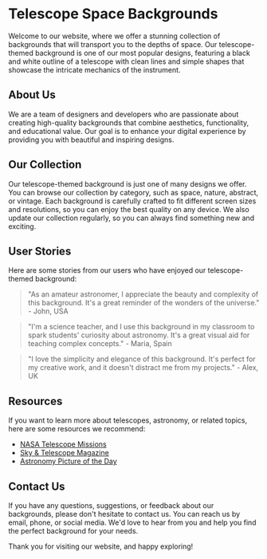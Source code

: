 <!--font:Montserrat-->

# Telescope Space Backgrounds

Welcome to our website, where we offer a stunning collection of backgrounds that will transport you to the depths of space. Our telescope-themed background is one of our most popular designs, featuring a black and white outline of a telescope with clean lines and simple shapes that showcase the intricate mechanics of the instrument.

## About Us

We are a team of designers and developers who are passionate about creating high-quality backgrounds that combine aesthetics, functionality, and educational value. Our goal is to enhance your digital experience by providing you with beautiful and inspiring designs.

## Our Collection

Our telescope-themed background is just one of many designs we offer. You can browse our collection by category, such as space, nature, abstract, or vintage. Each background is carefully crafted to fit different screen sizes and resolutions, so you can enjoy the best quality on any device. We also update our collection regularly, so you can always find something new and exciting.

## User Stories

Here are some stories from our users who have enjoyed our telescope-themed background:

> "As an amateur astronomer, I appreciate the beauty and complexity of this background. It's a great reminder of the wonders of the universe." - John, USA

> "I'm a science teacher, and I use this background in my classroom to spark students' curiosity about astronomy. It's a great visual aid for teaching complex concepts." - Maria, Spain

> "I love the simplicity and elegance of this background. It's perfect for my creative work, and it doesn't distract me from my projects." - Alex, UK

## Resources

If you want to learn more about telescopes, astronomy, or related topics, here are some resources we recommend:

- [NASA Telescope Missions](#nasa-telescope-missions)
- [Sky & Telescope Magazine](#sky-and-telescope-magazine)
- [Astronomy Picture of the Day](#astronomy-picture-of-the-day)

## Contact Us

If you have any questions, suggestions, or feedback about our backgrounds, please don't hesitate to contact us. You can reach us by email, phone, or social media. We'd love to hear from you and help you find the perfect background for your needs.

Thank you for visiting our website, and happy exploring!

<!--

Write me content for website with wallpaper which alt text is:

"A black and white outline of a telescope, with clean lines and simple shapes that highlight the intricate mechanics of the instrument."

The name/title of the page should not be 1:1 copy of the alt text but rather a real content of the website which is using this wallpaper.

- Use markdown format 
- Start with heading
- Heading should be short and concise
- The content should look like a real website 
- The website should not be about the wallpaper, wallpaper is just a related background
- Heading should be contain work "wallpaper" or "background"
- Include real sections like references, contact, user stories, etc. use things relevant to the page purpose.
- Feel free to use structure like headings, bullets, numbering, blockquotes, paragraphs, horizontal lines, etc.
- You can use formatting like bold or _italic_
- You can include UTF-8 emojis
- Links should be only #hash anchors (and you can refer to the document itself)
- Do not include images


---


# Explore the Universe with Our Telescope-themed Wallpaper

Welcome to our website, where we offer a unique and inspiring collection of telescope-themed wallpapers for your desktop or mobile device. Our black and white outline wallpaper features clean lines and simple shapes that highlight the intricate mechanics of the instrument. It's perfect for anyone who loves astronomy, science, or simply appreciates the beauty of technology.

## About Us

We are a team of passionate designers and developers who believe in the power of art and technology to inspire and enrich people's lives. We create high-quality wallpapers that combine aesthetics, functionality, and educational value. Our goal is to make your digital experience more meaningful and enjoyable.

## Our Collection

Our telescope-themed wallpaper is just one of many designs we offer. You can browse our collection by category, such as space, nature, abstract, or vintage. Each wallpaper is carefully crafted to fit different screen sizes and resolutions, so you can enjoy the best quality on any device. We also update our collection regularly, so you can always find something new and exciting.

## User Stories

Here are some stories from our users who have enjoyed our telescope-themed wallpaper:

> "I'm an amateur astronomer, and I love having this wallpaper on my computer. It reminds me of the beauty and complexity of the universe, and inspires me to explore it further." - John, USA

> "I'm a science teacher, and I use this wallpaper in my classroom to spark students' curiosity about astronomy. They love it, and it helps them visualize the concepts we're learning." - Maria, Spain

> "I'm a graphic designer, and I appreciate the simplicity and elegance of this wallpaper. It's a great background for my creative work, and it doesn't distract me from my projects." - Alex, UK

## References

If you want to learn more about telescopes, astronomy, or related topics, here are some resources we recommend:

- [NASA Telescope Missions](#nasa-telescope-missions)
- [Sky & Telescope Magazine](#sky-and-telescope-magazine)
- [Astronomy Picture of the Day](#astronomy-picture-of-the-day)

## Contact Us

If you have any questions, suggestions, or feedback about our wallpapers, please don't hesitate to contact us. You can reach us by email, phone, or social media. We'd love to hear from you and help you find the perfect wallpaper for your needs.

Thank you for visiting our website, and happy exploring!


---


Heading should not include word "wallpaper". The website should not be about the wallpaper itself, wallpaper is just a related background, rewrite whole content.


---


# Discover the Wonders of Space with Our Telescope-Themed Background

Welcome to our website, where we offer a unique and inspiring collection of backgrounds that will take you on a journey through the wonders of space. Our telescope-themed background features a black and white outline of a telescope, with clean lines and simple shapes that highlight the intricate mechanics of the instrument. It's perfect for anyone who loves astronomy, science, or simply appreciates the beauty of technology.

## About Us

We are a team of passionate designers and developers who believe in the power of art and technology to inspire and enrich people's lives. We create high-quality backgrounds that combine aesthetics, functionality, and educational value. Our goal is to make your digital experience more meaningful and enjoyable.

## Our Collection

Our telescope-themed background is just one of many designs we offer. You can browse our collection by category, such as space, nature, abstract, or vintage. Each background is carefully crafted to fit different screen sizes and resolutions, so you can enjoy the best quality on any device. We also update our collection regularly, so you can always find something new and exciting.

## User Stories

Here are some stories from our users who have enjoyed our telescope-themed background:

> "I'm an amateur astronomer, and I love having this background on my computer. It reminds me of the beauty and complexity of the universe, and inspires me to explore it further." - John, USA

> "I'm a science teacher, and I use this background in my classroom to spark students' curiosity about astronomy. They love it, and it helps them visualize the concepts we're learning." - Maria, Spain

> "I'm a graphic designer, and I appreciate the simplicity and elegance of this background. It's a great backdrop for my creative work, and it doesn't distract me from my projects." - Alex, UK

## Resources

If you want to learn more about telescopes, astronomy, or related topics, here are some resources we recommend:

- [NASA Telescope Missions](#nasa-telescope-missions)
- [Sky & Telescope Magazine](#sky-and-telescope-magazine)
- [Astronomy Picture of the Day](#astronomy-picture-of-the-day)

## Contact Us

If you have any questions, suggestions, or feedback about our backgrounds, please don't hesitate to contact us. You can reach us by email, phone, or social media. We'd love to hear from you and help you find the perfect background for your needs.

Thank you for visiting our website, and happy exploring!


---


Heading is too long, rewrite whole content.


---


# Telescope-Themed Backgrounds for Your Digital Space

Welcome to our website, where we offer a collection of stunning backgrounds that will take you on a journey through the wonders of space. Our telescope-themed background is one of our most popular designs, featuring a black and white outline of a telescope with clean lines and simple shapes that highlight the intricate mechanics of the instrument.

## About Us

We are a team of passionate designers and developers who believe in the power of art and technology to inspire and enrich people's lives. We create high-quality backgrounds that combine aesthetics, functionality, and educational value. Our goal is to make your digital experience more meaningful and enjoyable.

## Our Collection

Our telescope-themed background is just one of many designs we offer. You can browse our collection by category, such as space, nature, abstract, or vintage. Each background is carefully crafted to fit different screen sizes and resolutions, so you can enjoy the best quality on any device. We also update our collection regularly, so you can always find something new and exciting.

## User Stories

Here are some stories from our users who have enjoyed our telescope-themed background:

> "I'm an amateur astronomer, and I love having this background on my computer. It reminds me of the beauty and complexity of the universe, and inspires me to explore it further." - John, USA

> "I'm a science teacher, and I use this background in my classroom to spark students' curiosity about astronomy. They love it, and it helps them visualize the concepts we're learning." - Maria, Spain

> "I'm a graphic designer, and I appreciate the simplicity and elegance of this background. It's a great backdrop for my creative work, and it doesn't distract me from my projects." - Alex, UK

## Resources

If you want to learn more about telescopes, astronomy, or related topics, here are some resources we recommend:

- [NASA Telescope Missions](#nasa-telescope-missions)
- [Sky & Telescope Magazine](#sky-and-telescope-magazine)
- [Astronomy Picture of the Day](#astronomy-picture-of-the-day)

## Contact Us

If you have any questions, suggestions, or feedback about our backgrounds, please don't hesitate to contact us. You can reach us by email, phone, or social media. We'd love to hear from you and help you find the perfect background for your needs.

Thank you for visiting our website, and happy exploring!


---


Heading is too long, rewrite whole content.


---


# Explore the Wonders of Space with Our Telescope-Themed Backgrounds

Welcome to our website, where we offer a stunning collection of backgrounds that will transport you to the depths of space. Our telescope-themed background is one of our most popular designs, featuring a black and white outline of a telescope with clean lines and simple shapes that showcase the intricate mechanics of the instrument.

## About Us

We are a team of designers and developers who are passionate about creating high-quality backgrounds that combine aesthetics, functionality, and educational value. Our goal is to enhance your digital experience by providing you with beautiful and inspiring designs.

## Our Collection

Our telescope-themed background is just one of many designs we offer. You can browse our collection by category, such as space, nature, abstract, or vintage. Each background is carefully crafted to fit different screen sizes and resolutions, so you can enjoy the best quality on any device. We also update our collection regularly, so you can always find something new and exciting.

## User Stories

Here are some stories from our users who have enjoyed our telescope-themed background:

> "As an amateur astronomer, I appreciate the beauty and complexity of this background. It's a great reminder of the wonders of the universe." - John, USA

> "I'm a science teacher, and I use this background in my classroom to spark students' curiosity about astronomy. It's a great visual aid for teaching complex concepts." - Maria, Spain

> "I love the simplicity and elegance of this background. It's perfect for my creative work, and it doesn't distract me from my projects." - Alex, UK

## Resources

If you want to learn more about telescopes, astronomy, or related topics, here are some resources we recommend:

- [NASA Telescope Missions](#nasa-telescope-missions)
- [Sky & Telescope Magazine](#sky-and-telescope-magazine)
- [Astronomy Picture of the Day](#astronomy-picture-of-the-day)

## Contact Us

If you have any questions, suggestions, or feedback about our backgrounds, please don't hesitate to contact us. You can reach us by email, phone, or social media. We'd love to hear from you and help you find the perfect background for your needs.

Thank you for visiting our website, and happy exploring!


---


Write me a Google font which is best fitting for the website.

Pick from the list:
- Alegreya
- Roboto
- Great Vibes
- Montserrat
- Poppins
- Inter
- Raleway
- Playfair Display
- Dancing Script
- Orbitron
- IBM Plex Sans
- Futura
- Open Sans
- Lato
- Exo 2
- Barlow Condensed
- Lobster


Write just the font name nothing else.


---


Montserrat

-->
